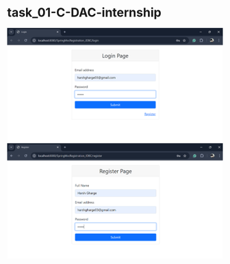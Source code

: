# task_01-C-DAC-internship

![image alt](https://github.com/HarshGharge05/task_01-C-DAC-internship/blob/f9940747b8fbf26ef9bc99a41489991d2b981c23/login%20page.png)
![image alt](https://github.com/HarshGharge05/task_01-C-DAC-internship/blob/a5c7d53ce44d0d32159e557e58ed8681c191d9bd/register%20page.png)
